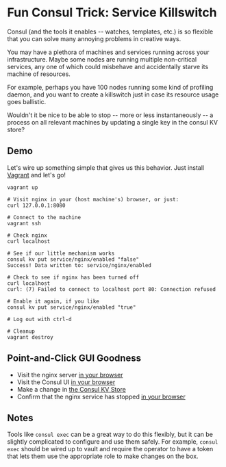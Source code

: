 # Fun Consul Trick: Service Killswitch

Consul (and the tools it enables -- watches, templates, etc.) is so flexible that you can solve many annoying problems in creative ways.

You may have a plethora of machines and services running across your infrastructure. Maybe some nodes are running multiple non-critical services, any one of which could misbehave and accidentally starve its machine of resources.

For example, perhaps you have 100 nodes running some kind of profiling daemon, and you want to create a killswitch just in case its resource usage goes ballistic.

Wouldn't it be nice to be able to stop -- more or less instantaneously -- a process on all relevant machines by updating a single key in the consul KV store?

## Demo
Let's wire up something simple that gives us this behavior. Just install [Vagrant](https://www.vagrantup.com/) and let's go!

```
vagrant up

# Visit nginx in your (host machine's) browser, or just:
curl 127.0.0.1:8080

# Connect to the machine
vagrant ssh

# Check nginx
curl localhost

# See if our little mechanism works
consul kv put service/nginx/enabled "false"
Success! Data written to: service/nginx/enabled

# Check to see if nginx has been turned off
curl localhost
curl: (7) Failed to connect to localhost port 80: Connection refused

# Enable it again, if you like
consul kv put service/nginx/enabled "true"

# Log out with ctrl-d

# Cleanup
vagrant destroy
```

## Point-and-Click GUI Goodness
- Visit the nginx server [in your browser](http://localhost:8080/)
- Visit the Consul UI [in your browser](http://localhost:8500/ui/)
- Make a change in [the Consul KV Store](http://localhost:8500/ui/tutorialinux/kv/service/nginx/)
- Confirm that the nginx service has stopped [in your browser](http://localhost:8080/)


## Notes
Tools like `consul exec` can be a great way to do this flexibly, but it can be slightly complicated to configure and use them safely. For example, `consul exec` should be wired up to vault and require the operator to have a token that lets them use the appropriate role to make changes on the box.
